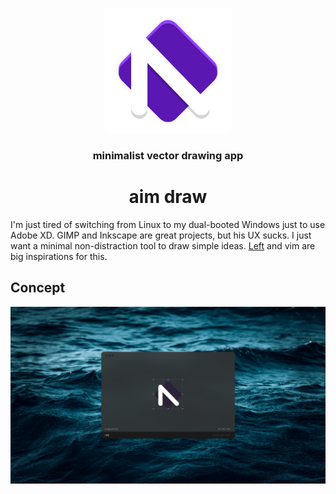 <p align="center">
  <img src=".github/logo.png" width="200" />
</p>

<h3 align="center">
minimalist vector drawing app
</h3>

<h1 align="center">
aim draw
</h1>

I'm just tired of switching from Linux to my dual-booted Windows just to use Adobe XD. GIMP and Inkscape are great projects, but his UX sucks. I just want a minimal non-distraction tool to draw simple ideas. [Left](https://github.com/hundredrabbits/Left) and vim are big inspirations for this.

## Concept

![aim-draw preview](.github/screenshot.jpg)
